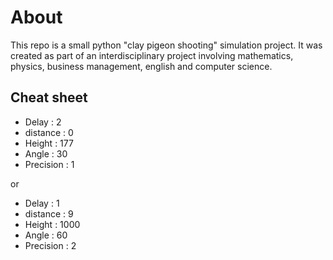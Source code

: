 # About
This repo is a small python "clay pigeon shooting" simulation project. 
It was created as part of an interdisciplinary project involving mathematics, physics, business management, english and computer science.

## Cheat sheet
* Delay : 2 
* distance : 0 
* Height : 177
* Angle : 30
* Precision : 1

or

* Delay : 1
* distance : 9
* Height : 1000
* Angle : 60
* Precision : 2
